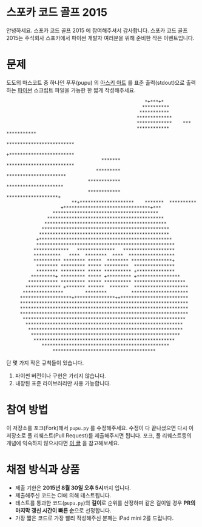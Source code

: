 # 스포카 코드 골프 2015

안녕하세요. 스포카 코드 골프 2015 에 참여해주셔서 감사합니다. 스포카 코드 골프 2015는 주식회사 스포카에서 파이썬 개발자 여러분을 위해 준비한 작은 이벤트입니다.

# 문제

도도의 마스코트 중 하나인 푸푸(pupu) 의 [아스키 아트][1] 를 표준 출력(stdout)으로 출력하는 [파이썬][2] 스크립트 파일을 가능한 한 짧게 작성해주세요.

```
                                                   *+***+*                      
                                                  **********                    
                                                 ***********                    
                                                *************                   
                                                *************    ***            
                                                ************ ***********        
                                                *************************       
                                                 +************************      
                                   *******        *************************     
                                 *********          **********************      
                              ************           *********************      
                              ************          *******************+        
                        **+********************    *******  **********          
                    +********************************+***                       
                 ***************************************                        
               *******************************************                      
              *********************************************                     
             ***********************************************                    
            ************************************************                    
           +*************************************************                   
           ***************************************************                  
          *************   **************   *******************                  
          **********   ****  ********  ****  *****************                  
          ********** ******** *****  ******** ***************+                  
           ******** ********* ***** *********  ***************                  
           ******** ********* ***** ********** +**************                  
         *********+ ********* ***** +********* +****************                
        *********** ********* ***** ********** *******************              
       ************* +******* ******  *******  ********************             
      ***************        ********         *********************             
     *******************+***************++*************************             
     **************************************************************             
     **************************************************************             
     **************************************************************             
      ************************************************************              
       **********************************************************               
        *********************************************************               
         *******************************************************                
          ****************************************************                  
             ***********************************************                    
                 **************************************                         
```

단 몇 가지 작은 규칙들이 있습니다.

1. 파이썬 버전이나 구현은 가리지 않습니다.
2. 내장된 표준 라이브러리만 사용 가능합니다.


# 참여 방법

이 저장소를 포크(Fork)해서  `pupu.py` 를 수정해주세요. 수정이 다 끝나셨으면 다시 이 저장소로 풀 리퀘스트(Pull Request)를 제출해주시면 됩니다. 포크, 풀 리퀘스트등의 개념에 익숙하지 않으시다면 [이 글][3] 을 참고해보세요.


# 채점 방식과 상품

- 제출 기한은 **2015년 8월 30일 오후 5시**까지 입니다.
- 제출해주신 코드는 CI에 의해 테스트됩니다.
- 테스트를 통과한 코드(`pupu.py`)의 **길이**로 순위를 산정하며 같은 길이일 경우 **PR의 마지막 갱신 시간이 빠른 순**으로 선정합니다.
- 가장 짧은 코드로 가장 빨리 작성해주신 분께는 iPad mini 2를 드립니다.


[1]: https://ko.wikipedia.org/wiki/%EC%95%84%EC%8A%A4%ED%82%A4_%EC%95%84%ED%8A%B8
[2]: https://www.python.org/
[3]: https://help.github.com/articles/using-pull-requests/
